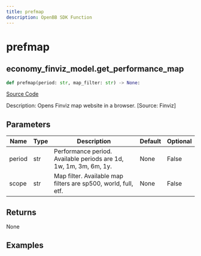 ```yaml
---
title: prefmap
description: OpenBB SDK Function
---
```

# prefmap

## economy_finviz_model.get_performance_map

```python
def prefmap(period: str, map_filter: str) -> None:
```
[Source Code](https://github.com/OpenBB-finance/OpenBBTerminal/tree/main/openbb_terminal/economy/finviz_model.py#L40)

Description: Opens Finviz map website in a browser. [Source: Finviz]

## Parameters

| Name | Type | Description | Default | Optional |
| ---- | ---- | ----------- | ------- | -------- |
| period | str | Performance period. Available periods are 1d, 1w, 1m, 3m, 6m, 1y. | None | False |
| scope | str | Map filter. Available map filters are sp500, world, full, etf. | None | False |

## Returns

None

## Examples

